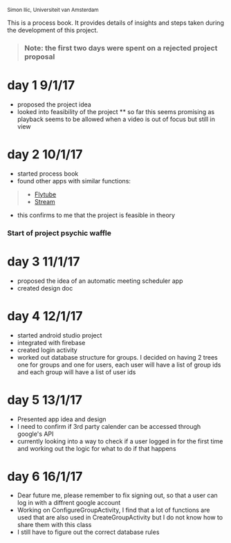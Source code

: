 <sub>Simon Ilic, Universiteit van Amsterdam</sub>

This is a process book. It provides details of insights and steps taken during the development of this project.

> ### Note: the first two days were spent on a rejected project proposal
# day 1 9/1/17
* proposed the project idea
* looked into feasibility of the project
** so far this seems promising as playback seems to be allowed when a video is out of focus but still in view
>
# day 2 10/1/17
* started process book
* found other apps with similar functions:
> * [Flytube](http://www.apkmirror.com/apk/flyperinc/flytube/flytube-1-01-rc4-release/flytube-1-01-rc4-android-apk-download/ "Flytube")
> * [Stream](https://play.google.com/store/apps/details?id=com.djit.apps.stream "Stream: player for youtube")
* this confirms to me that the project is feasible in theory

### Start of project psychic waffle

# day 3 11/1/17
* proposed the idea of an automatic meeting scheduler app
* created design doc

# day 4 12/1/17
* started android studio project
* integrated with firebase
* created login activity
* worked out database structure for groups. I decided on having 2 trees one for groups and one for users, each user will have a list of group ids and each group will have a list of user ids

# day 5 13/1/17
* Presented app idea and design
* I need to confirm if 3rd party calender can be accessed through google's API
* currently looking into a way to check if a user logged in for the first time and working out the logic for what to do if that happens

# day 6 16/1/17
* Dear future me, please remember to fix signing out, so that a user can log in with a diffrent google account
* Working on ConfigureGroupActivity, I find that a lot of functions are used that are also used in CreateGroupActivity but I do not know how to share them with this class
* I still have to figure out the correct database rules